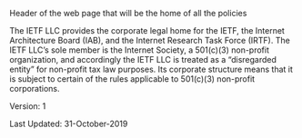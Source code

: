 Header of the web page that will be the home of all the policies

The IETF LLC provides the corporate legal home for the IETF, the Internet Architecture Board (IAB), and the Internet Research Task Force (IRTF). The IETF LLC’s sole member is the Internet Society, a 501(c)(3) non-profit organization, and accordingly the IETF LLC is treated as a “disregarded entity” for non-profit tax law purposes. Its corporate structure means that it is subject to certain of the rules applicable to 501(c)(3) non-profit corporations.

Version: 1

Last Updated: 31-October-2019
